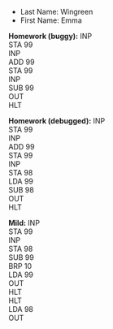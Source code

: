 * Last Name: Wingreen
* First Name: Emma

**Homework (buggy):**
INP \
STA 99 \
INP \
ADD 99 \
STA 99 \
INP \
SUB 99 \
OUT \
HLT

**Homework (debugged):**
INP \
STA 99 \
INP \
ADD 99 \
STA 99 \
INP \
STA 98 \
LDA 99 \
SUB 98 \
OUT \
HLT

**Mild:**
INP \
STA 99 \
INP \
STA 98 \
SUB 99 \
BRP 10 \
LDA 99 \
OUT \
HLT \
HLT \
LDA 98 \
OUT
